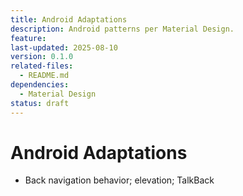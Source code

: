 ```yaml
---
title: Android Adaptations
description: Android patterns per Material Design.
feature:
last-updated: 2025-08-10
version: 0.1.0
related-files:
  - README.md
dependencies:
  - Material Design
status: draft
---
```


# Android Adaptations

- Back navigation behavior; elevation; TalkBack
